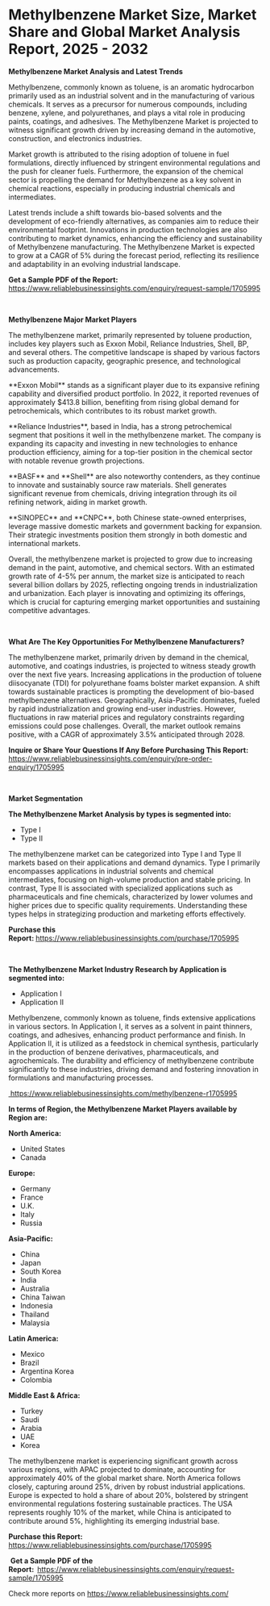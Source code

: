 <p><h1>Methylbenzene Market Size, Market Share and Global Market Analysis Report, 2025 - 2032</h1></p><p><strong>Methylbenzene Market Analysis and Latest Trends</strong></p>
<p><p>Methylbenzene, commonly known as toluene, is an aromatic hydrocarbon primarily used as an industrial solvent and in the manufacturing of various chemicals. It serves as a precursor for numerous compounds, including benzene, xylene, and polyurethanes, and plays a vital role in producing paints, coatings, and adhesives. The Methylbenzene Market is projected to witness significant growth driven by increasing demand in the automotive, construction, and electronics industries.</p><p>Market growth is attributed to the rising adoption of toluene in fuel formulations, directly influenced by stringent environmental regulations and the push for cleaner fuels. Furthermore, the expansion of the chemical sector is propelling the demand for Methylbenzene as a key solvent in chemical reactions, especially in producing industrial chemicals and intermediates.</p><p>Latest trends include a shift towards bio-based solvents and the development of eco-friendly alternatives, as companies aim to reduce their environmental footprint. Innovations in production technologies are also contributing to market dynamics, enhancing the efficiency and sustainability of Methylbenzene manufacturing. The Methylbenzene Market is expected to grow at a CAGR of 5% during the forecast period, reflecting its resilience and adaptability in an evolving industrial landscape.</p></p>
<p><strong>Get a Sample PDF of the Report:&nbsp;</strong> <a href="https://www.reliablebusinessinsights.com/enquiry/request-sample/1705995?utm_campaign=100&utm_medium=2&utm_source=Github&utm_content=ia&utm_term=10012025&utm_id=methylbenzene">https://www.reliablebusinessinsights.com/enquiry/request-sample/1705995</a></p>
<p>&nbsp;</p>
<p><strong>Methylbenzene Major Market Players</strong></p>
<p><p>The methylbenzene market, primarily represented by toluene production, includes key players such as Exxon Mobil, Reliance Industries, Shell, BP, and several others. The competitive landscape is shaped by various factors such as production capacity, geographic presence, and technological advancements.</p><p>**Exxon Mobil** stands as a significant player due to its expansive refining capability and diversified product portfolio. In 2022, it reported revenues of approximately $413.8 billion, benefiting from rising global demand for petrochemicals, which contributes to its robust market growth.</p><p>**Reliance Industries**, based in India, has a strong petrochemical segment that positions it well in the methylbenzene market. The company is expanding its capacity and investing in new technologies to enhance production efficiency, aiming for a top-tier position in the chemical sector with notable revenue growth projections.</p><p>**BASF** and **Shell** are also noteworthy contenders, as they continue to innovate and sustainably source raw materials. Shell generates significant revenue from chemicals, driving integration through its oil refining network, aiding in market growth.</p><p>**SINOPEC** and **CNPC**, both Chinese state-owned enterprises, leverage massive domestic markets and government backing for expansion. Their strategic investments position them strongly in both domestic and international markets.</p><p>Overall, the methylbenzene market is projected to grow due to increasing demand in the paint, automotive, and chemical sectors. With an estimated growth rate of 4-5% per annum, the market size is anticipated to reach several billion dollars by 2025, reflecting ongoing trends in industrialization and urbanization. Each player is innovating and optimizing its offerings, which is crucial for capturing emerging market opportunities and sustaining competitive advantages.</p></p>
<p>&nbsp;</p>
<p><strong>What Are The Key Opportunities For Methylbenzene Manufacturers?</strong></p>
<p><p>The methylbenzene market, primarily driven by demand in the chemical, automotive, and coatings industries, is projected to witness steady growth over the next five years. Increasing applications in the production of toluene diisocyanate (TDI) for polyurethane foams bolster market expansion. A shift towards sustainable practices is prompting the development of bio-based methylbenzene alternatives. Geographically, Asia-Pacific dominates, fueled by rapid industrialization and growing end-user industries. However, fluctuations in raw material prices and regulatory constraints regarding emissions could pose challenges. Overall, the market outlook remains positive, with a CAGR of approximately 3.5% anticipated through 2028.</p></p>
<p><strong>Inquire or Share Your Questions If Any Before Purchasing This Report:</strong> <a href="https://www.reliablebusinessinsights.com/enquiry/pre-order-enquiry/1705995?utm_campaign=100&utm_medium=2&utm_source=Github&utm_content=ia&utm_term=10012025&utm_id=methylbenzene">https://www.reliablebusinessinsights.com/enquiry/pre-order-enquiry/1705995</a></p>
<p>&nbsp;</p>
<p><strong>Market Segmentation</strong></p>
<p><strong>The Methylbenzene Market Analysis by types is segmented into:</strong></p>
<p><ul><li>Type I</li><li>Type II</li></ul></p>
<p><p>The methylbenzene market can be categorized into Type I and Type II markets based on their applications and demand dynamics. Type I primarily encompasses applications in industrial solvents and chemical intermediates, focusing on high-volume production and stable pricing. In contrast, Type II is associated with specialized applications such as pharmaceuticals and fine chemicals, characterized by lower volumes and higher prices due to specific quality requirements. Understanding these types helps in strategizing production and marketing efforts effectively.</p></p>
<p><strong>Purchase this Report:&nbsp;</strong><a href="https://www.reliablebusinessinsights.com/purchase/1705995?utm_campaign=100&utm_medium=2&utm_source=Github&utm_content=ia&utm_term=10012025&utm_id=methylbenzene">https://www.reliablebusinessinsights.com/purchase/1705995</a></p>
<p>&nbsp;</p>
<p><strong>The Methylbenzene Market Industry Research by Application is segmented into:</strong></p>
<p><ul><li>Application I</li><li>Application II</li></ul></p>
<p><p>Methylbenzene, commonly known as toluene, finds extensive applications in various sectors. In Application I, it serves as a solvent in paint thinners, coatings, and adhesives, enhancing product performance and finish. In Application II, it is utilized as a feedstock in chemical synthesis, particularly in the production of benzene derivatives, pharmaceuticals, and agrochemicals. The durability and efficiency of methylbenzene contribute significantly to these industries, driving demand and fostering innovation in formulations and manufacturing processes.</p></p>
<p><a href="https://www.reliablebusinessinsights.com/methylbenzene-r1705995?utm_campaign=100&utm_medium=2&utm_source=Github&utm_content=ia&utm_term=10012025&utm_id=methylbenzene">&nbsp;https://www.reliablebusinessinsights.com/methylbenzene-r1705995</a></p>
<p><strong>In terms of Region, the Methylbenzene Market Players available by Region are:</strong></p>
<p>
    <p> <strong> North America: </strong>
        <ul>
            <li>United States</li>
            <li>Canada</li>
        </ul>
        </p> 
    <p> <strong> Europe: </strong>
        <ul>
            <li>Germany</li>
            <li>France</li>
            <li>U.K.</li>
            <li>Italy</li>
            <li>Russia</li>
        </ul>
        </p> 
    <p> <strong> Asia-Pacific: </strong>
        <ul>
            <li>China</li>
            <li>Japan</li>
            <li>South Korea</li>
            <li>India</li>
            <li>Australia</li>
            <li>China Taiwan</li>
            <li>Indonesia</li>
            <li>Thailand</li>
            <li>Malaysia</li>
        </ul>
        </p> 
    <p> <strong> Latin America: </strong>
        <ul>
            <li>Mexico</li>
            <li>Brazil</li>
            <li>Argentina Korea</li>
            <li>Colombia</li>
        </ul>
        </p> 
    <p> <strong> Middle East & Africa: </strong>
        <ul>
            <li>Turkey</li>
            <li>Saudi</li>
            <li>Arabia</li>
            <li>UAE</li>
            <li>Korea</li>
        </ul>
    </p>
    </p>
<p><p>The methylbenzene market is experiencing significant growth across various regions, with APAC projected to dominate, accounting for approximately 40% of the global market share. North America follows closely, capturing around 25%, driven by robust industrial applications. Europe is expected to hold a share of about 20%, bolstered by stringent environmental regulations fostering sustainable practices. The USA represents roughly 10% of the market, while China is anticipated to contribute around 5%, highlighting its emerging industrial base.</p></p>
<p><strong>Purchase this Report: </strong><a href="https://www.reliablebusinessinsights.com/purchase/1705995?utm_campaign=100&utm_medium=2&utm_source=Github&utm_content=ia&utm_term=10012025&utm_id=methylbenzene">https://www.reliablebusinessinsights.com/purchase/1705995</a></p>
<p>&nbsp;<strong>Get a Sample PDF of the Report:&nbsp;&nbsp;</strong><a href="https://www.reliablebusinessinsights.com/enquiry/request-sample/1705995?utm_campaign=100&utm_medium=2&utm_source=Github&utm_content=ia&utm_term=10012025&utm_id=methylbenzene">https://www.reliablebusinessinsights.com/enquiry/request-sample/1705995</a></p>
<p><strong></strong></p>
<p>Check more reports on <a href="https://www.reliablebusinessinsights.com/?utm_campaign=100&utm_medium=2&utm_source=Github&utm_content=ia&utm_term=10012025&utm_id=methylbenzene">https://www.reliablebusinessinsights.com/</a></p>